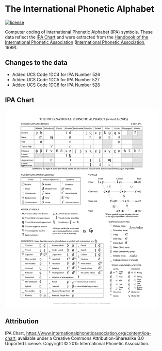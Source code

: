 # The International Phonetic Alphabet

[![license][license-badge]][LICENSE]

Computer coding of International Phonetic Alphabet (IPA) symbols. These data reflect the [IPA Chart] and were extracted from the [Handbook of the International Phonetic Association] ([International Phonetic Association], 1999).

## Changes to the data
* Added UCS Code 1DC4 for IPA Number 526
* Added UCS Code 1DC5 for IPA Number 527
* Added UCS Code 1DC8 for IPA Number 528

## IPA Chart
<img src="./charts/IPA_Kiel_2015.png" alt="IPA Chart" />

## Attribution
IPA Chart, https://www.internationalphoneticassociation.org/content/ipa-chart, available under a Creative Commons Attribution-Sharealike 3.0 Unported License. Copyright © 2015 International Phonetic Association.

[IPA Chart]: ./charts/IPA_Kiel_2015.png
[LICENSE]: ./LICENSE
[license-badge]: https://img.shields.io/badge/CC--BY--SA-3.0-0038e2.svg?style=flat-square

[Handbook of the International Phonetic Association]: https://www.internationalphoneticassociation.org/content/handbook-ipa
[International Phonetic Association]: https://www.internationalphoneticassociation.org/